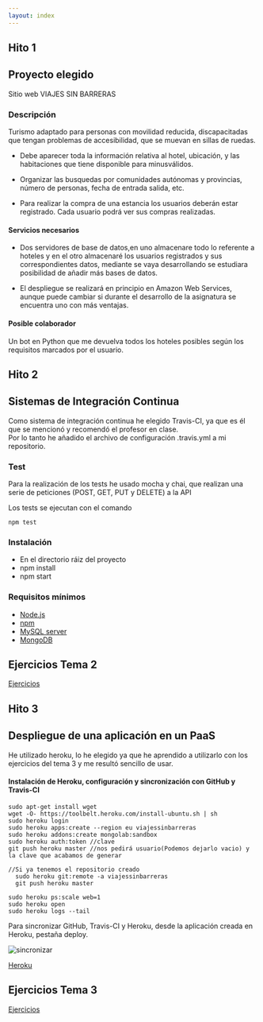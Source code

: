 ```yaml
---
layout: index
---
```


## Hito 1

## Proyecto elegido

Sitio web VIAJES SIN BARRERAS

### Descripción

Turismo adaptado para personas con movilidad reducida, discapacitadas que tengan problemas de accesibilidad, que se muevan en sillas de ruedas.

- Debe aparecer toda la información relativa al hotel, ubicación, y las habitaciones que tiene disponible para minusválidos.

- Organizar las busquedas por comunidades autónomas y provincias, número de personas, fecha de entrada salida, etc.

- Para realizar la compra de una estancia los usuarios deberán estar registrado. Cada usuario podrá ver sus compras realizadas.

#### Servicios necesarios

- Dos servidores de base de datos,en uno almacenare todo lo referente a hoteles y en el otro almacenaré los usuarios registrados y sus correspondientes datos, mediante se vaya desarrollando se estudiara posibilidad de añadir más bases de datos.

- El despliegue se realizará en principio en Amazon Web Services, aunque puede cambiar si durante el desarrollo de la asignatura se encuentra uno con más ventajas.

#### Posible colaborador

Un bot en Python que me devuelva todos los hoteles posibles según los requisitos marcados por el usuario.

## Hito 2

## Sistemas de Integración Continua

Como sistema de integración continua he elegido Travis-CI, ya que es él que se mencionó y recomendó el profesor en clase.    
Por lo tanto he añadido el archivo de configuración .travis.yml a mi repositorio.

### Test

Para la realización de los tests he usado mocha y chai, que realizan una serie de peticiones (POST, GET, PUT y DELETE) a la API

Los tests se ejecutan con el comando

    npm test

### Instalación
  - En el directorio ráiz del proyecto
  - npm install
  - npm start

### Requisitos mínimos
  - [Node.js](https://nodejs.org/en/)
  - [npm](https://docs.npmjs.com/getting-started/installing-node)
  - [MySQL server](https://help.ubuntu.com/lts/serverguide/mysql.html)
  - [MongoDB](https://docs.mongodb.com/manual/tutorial/install-mongodb-on-ubuntu/)

## Ejercicios Tema 2

[Ejercicios](https://github.com/cr13/Ejercicios_IV/blob/master/tema2.md)

## Hito 3

## Despliegue de una aplicación en un PaaS

He utilizado heroku, lo he elegido ya que he aprendido a utilizarlo con los ejercicios del tema 3 y me resultó sencillo de usar.

#### Instalación de Heroku, configuración y sincronización con GitHub y Travis-CI

    sudo apt-get install wget
    wget -O- https://toolbelt.heroku.com/install-ubuntu.sh | sh
    sudo heroku login
    sudo heroku apps:create --region eu viajessinbarreras
    sudo heroku addons:create mongolab:sandbox
    sudo heroku auth:token //clave
    git push heroku master //nos pedirá usuario(Podemos dejarlo vacio) y la clave que acabamos de generar

    //Si ya tenemos el repositorio creado
      sudo heroku git:remote -a viajessinbarreras
      git push heroku master

    sudo heroku ps:scale web=1
    sudo heroku open
    sudo heroku logs --tail

Para sincronizar GitHub, Travis-CI y Heroku, desde la aplicación creada en Heroku, pestaña deploy.

![sincronizar](http://i1266.photobucket.com/albums/jj540/Juantan_Tonio/sincronizar_zps8ge9kb9l.png)

[Heroku](https://viajessinbarreras.herokuapp.com/)

## Ejercicios Tema 3

[Ejercicios](https://github.com/cr13/Ejercicios_IV/blob/master/tema3.md)
